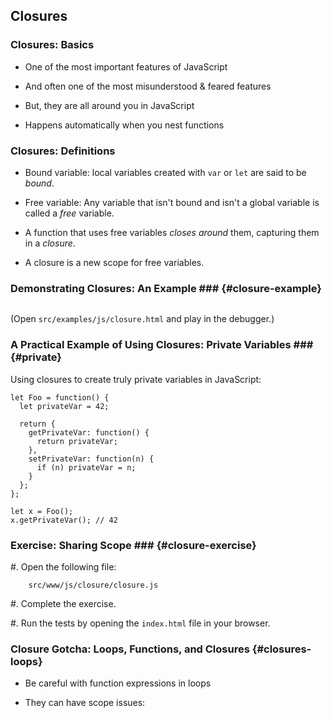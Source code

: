 Closures
--------

### Closures: Basics ###

  - One of the most important features of JavaScript

  - And often one of the most misunderstood & feared features

  - But, they are all around you in JavaScript

  - Happens automatically when you nest functions

### Closures: Definitions ###

  - Bound variable: local variables created with `var` or `let` are
    said to be *bound*.

  - Free variable: Any variable that isn't bound and isn't a global
    variable is called a *free* variable.

  - A function that uses free variables *closes around* them,
    capturing them in a *closure*.

  - A closure is a new scope for free variables.

### Demonstrating Closures: An Example ### {#closure-example}

~~~ {.javascript insert="../../src/examples/js/closure.js"}
~~~

(Open `src/examples/js/closure.html` and play in the debugger.)

### A Practical Example of Using Closures: Private Variables ### {#private}

Using closures to create truly private variables in JavaScript:

~~~ {.javascript}
let Foo = function() {
  let privateVar = 42;

  return {
    getPrivateVar: function() {
      return privateVar;
    },
    setPrivateVar: function(n) {
      if (n) privateVar = n;
    }
  };
};

let x = Foo();
x.getPrivateVar(); // 42
~~~

### Exercise: Sharing Scope ### {#closure-exercise}

  #. Open the following file:

        src/www/js/closure/closure.js

  #. Complete the exercise.

  #. Run the tests by opening the `index.html` file in your browser.


### Closure Gotcha: Loops, Functions, and Closures {#closures-loops}

<div class="notes">

  - Be careful with function expressions in loops

  - They can have scope issues:

</div>

~~~ {.javascript insert="../../src/examples/js/timeoutcl.js" token="timeout"}
~~~
